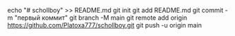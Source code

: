 echo "# schollboy" >> README.md 
git init 
git add README.md 
git commit -m "первый коммит" 
git branch -M main 
git remote add origin https://github.com/Platoxa777/schollboy.git
 git push -u origin main